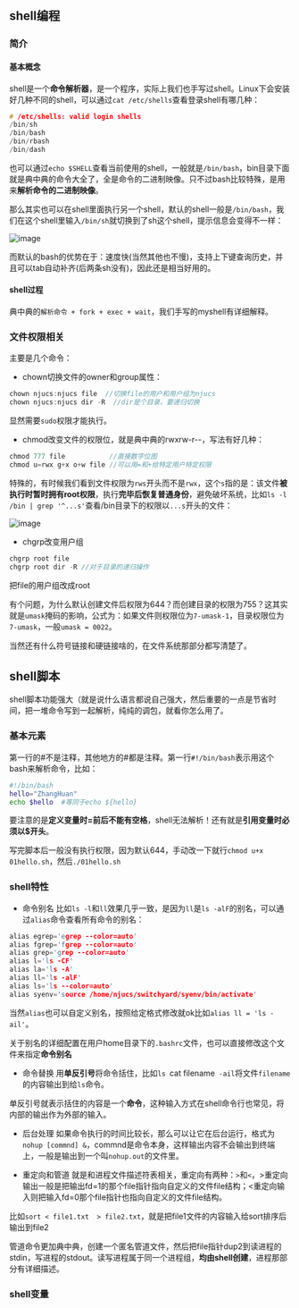 ## shell编程

### 简介
#### 基本概念
shell是一个**命令解析器**，是一个程序，实际上我们也手写过shell。Linux下会安装好几种不同的shell，可以通过`cat /etc/shells`查看登录shell有哪几种：
```cpp
# /etc/shells: valid login shells
/bin/sh
/bin/bash
/bin/rbash
/bin/dash
```
也可以通过`echo $SHELL`查看当前使用的shell，一般就是`/bin/bash`，bin目录下面就是典中典的命令大全了，全是命令的二进制映像。只不过bash比较特殊，是用来**解析命令的二进制映像**。

那么其实也可以在shell里面执行另一个shell，默认的shell一般是`/bin/bash`，我们在这个shell里输入`/bin/sh`就切换到了sh这个shell，提示信息会变得不一样：

![image](https://user-images.githubusercontent.com/55400137/153984051-9eeaab91-86e9-4c08-a3da-a276ed8cad08.png)

而默认的bash的优势在于：速度快(当然其他也不慢)，支持上下键查询历史，并且可以tab自动补齐(后两条sh没有)，因此还是相当好用的。

#### shell过程

典中典的`解析命令 + fork + exec + wait`，我们手写的myshell有详细解释。

### 文件权限相关
主要是几个命令：
* chown切换文件的owner和group属性：
```cpp
chown njucs:njucs file  //切换file的用户和用户组为njucs
chown njucs:njucs dir -R  //dir是个目录，要递归切换
```
显然需要`sudo`权限才能执行。
* chmod改变文件的权限位，就是典中典的rwxrw-r--，写法有好几种：
```cpp
chmod 777 file           //直接数字位图
chmod u=rwx g+x o+w file //可以用=和+给特定用户特定权限
```
特殊的，有时候我们看到文件权限为`rws`开头而不是`rwx`，这个`s`指的是：该文件**被执行时暂时拥有root权限**，执行**完毕后恢复普通身份**，避免破坏系统，比如`ls -l /bin | grep '^...s'`查看/bin目录下的权限以`...s`开头的文件：

![image](https://user-images.githubusercontent.com/55400137/153987247-1c813d92-9eec-462c-bb79-53133fc3283f.png)

* chgrp改变用户组
```cpp
chgrp root file
chgrp root dir -R //对于目录的递归操作
```
把file的用户组改成root

有个问题，为什么默认创建文件后权限为644？而创建目录的权限为755？这其实就是`umask`掩码的影响，公式为：如果文件则权限位为`7-umask-1`，目录权限位为`7-umask`，一般`umask = 0022`。

当然还有什么符号链接和硬链接啥的，在文件系统那部分都写清楚了。

## shell脚本
shell脚本功能强大（就是说什么语言都说自己强大，然后重要的一点是节省时间，把一堆命令写到一起解析，纯纯的调包，就看你怎么用了。

### 基本元素
第一行的#不是注释，其他地方的#都是注释。第一行`#!/bin/bash`表示用这个bash来解析命令，比如：
```sh
#!/bin/bash
hello="ZhangHuan"
echo $hello  #等同于echo ${hello}
```
要注意的是**定义变量时=前后不能有空格**，shell无法解析！还有就是**引用变量时必须以$开头**。

写完脚本后一般没有执行权限，因为默认644，手动改一下就行`chmod u+x 01hello.sh`，然后`./01hello.sh`

### shell特性
* 命令别名
比如`ls -l`和`ll`效果几乎一致，是因为`ll`是`ls -alF`的别名，可以通过`alias`命令查看所有命令的别名：
```cpp
alias egrep='egrep --color=auto'
alias fgrep='fgrep --color=auto'
alias grep='grep --color=auto'
alias l='ls -CF'
alias la='ls -A'
alias ll='ls -alF'
alias ls='ls --color=auto'
alias syenv='source /home/njucs/switchyard/syenv/bin/activate'
```
当然`alias`也可以自定义别名，按照给定格式修改就ok比如`alias ll = 'ls -ail'`。

关于别名的详细配置在用户home目录下的`.bashrc`文件，也可以直接修改这个文件来指定**命令别名**

* 命令替换
用**单反引号**将命令括住，比如`ls `cat filename` -ail`将文件`filename`的内容输出到给`ls`命令。

单反引号就表示括住的内容是一个**命令**，这种输入方式在shell命令行也常见，将内部的输出作为外部的输入。

* 后台处理
如果命令执行的时间比较长，那么可以让它在后台运行，格式为`nohup [commnd] &`，commnd是命令本身，这样输出内容不会输出到终端上，一般是输出到一个叫`nohup.out`的文件里。

* 重定向和管道
就是和进程文件描述符表相关，重定向有两种：`>`和`<`，>重定向输出一般是把输出fd=1的那个file指针指向自定义的文件file结构；<重定向输入则把输入fd=0那个file指针也指向自定义的文件file结构。

比如`sort < file1.txt  > file2.txt`，就是把file1文件的内容输入给sort排序后输出到file2

管道命令更加典中典，创建一个匿名管道文件，然后把file指针dup2到读进程的stdin，写进程的stdout。读写进程属于同一个进程组，**均由shell创建**，进程那部分有详细描述。

### shell变量
